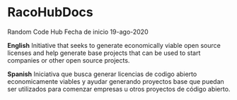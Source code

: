 # RacoHubDocs

Random Code Hub 
Fecha de inicio 19-ago-2020

**English**
Initiative that seeks to generate economically viable open source licenses and help generate base projects that can be used to start companies or other open source projects.

**Spanish**
Iniciativa que busca generar licencias de codigo abierto economicamente viables y ayudar generando proyectos base que puedan ser utilizados para comenzar empresas u otros proyectos de código abierto.

